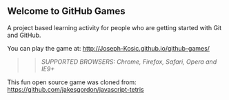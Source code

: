 ## Welcome to GitHub Games

A project based learning activity for people who are getting started with Git and GitHub.

You can play the game at: http://Joseph-Kosic.github.io/github-games/

>> _*SUPPORTED BROWSERS*: Chrome, Firefox, Safari, Opera and IE9+_

This fun open source game was cloned from: https://github.com/jakesgordon/javascript-tetris
